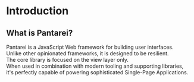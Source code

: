 # Introduction

## What is Pantarei?

Pantarei is a JavaScript Web framework for building user interfaces.  
Unlike other opinionated frameworks, it is designed to be resilient.  
The core library is focused on the view layer only.  
When used in combination with modern tooling and supporting libraries,  
it's perfectly capable of powering sophisticated Single-Page Applications.

